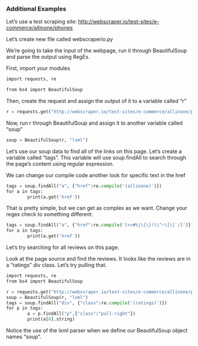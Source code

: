 ### Additional Examples

Let’s use a test scraping site: http://webscraper.io/test-sites/e-commerce/allinone/phones 

Let’s create new file called webscraperio.py 

We’re going to take the input of the webpage, run it through BeautifulSoup and parse the output using RegEx.  

First, import your modules 

```python
import requests, re 

from bs4 import BeautifulSoup 
```

Then, create the request and assign the output of it to a variable called “r” 
 
```python
r = requests.get("http://webscraper.io/test-sites/e-commerce/allinone/phones").content 
```

Now, run r through BeautifulSoup and assign it to another variable called “soup” 

```python
soup = BeautifulSoup(r, "lxml") 
```

Let’s use our soup data to find all of the links on this page. Let’s create a variable called “tags”. This variable will use soup.findAll to search through the page’s content using regular expression.  

We can change our compile code another look for specific text in the href 

```python
tags = soup.findAll("a", {"href":re.compile('(allinone)')}) 
for a in tags: 
        print(a.get('href')) 
```
 

That is pretty simple, but we can get as complex as we want. Change your regex check to something different: 

 
```python
tags = soup.findAll("a", {"href":re.compile('[<>#%|\{\}!\\^~\[\]`/]')}) 
for a in tags: 
        print(a.get('href')) 
```
 
Let’s try searching for all reviews on this page.  

Look at the page source and find the reviews. It looks like the reviews are in a “ratings” div class. Let’s try pulling that.  

 
```python
import requests, re  
from bs4 import BeautifulSoup

r = requests.get("http://webscraper.io/test-sites/e-commerce/allinone/phones").content  
soup = BeautifulSoup(r, "lxml")  
tags = soup.findAll("div", {"class":re.compile('(ratings)')})  
for p in tags:  
        a = p.findAll("p",{"class":"pull-right"})  
        print(a[0].string)  
```
 

Notice the use of the lxml parser when we define our BeautifulSoup object names “soup”.  
